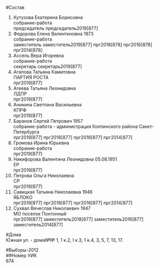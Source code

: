 #Состав  
1. Кутузова Екатерина Борисовна  
    собрание-работа  
    председатель председатель2019[877]  
2. Федорова Елена Валентиновна 1973  
    собрание-работа  
    заместитель заместитель2019[877] прг2018[878] прг2016[878] прг2014[878]  
3. Ассель Вера Игоревна  
    собрание-работа  
    секретарь секретарь2019[877]  
4. Агапова Татьяна Камитовна  
    ПАРТИЯ РОСТА  
    прг2019[877]  
5. Агеева Татьяна Леонидовна  
    ЛДПР  
    прг2019[877]  
6. Аникина Светлана Васильевна  
    КПРФ  
    прг2019[877]  
7. Баранов Сергей Петрович 1957  
    собрание-работа - администрация Колпинского района Санкт-Петербурга  
    прг2019[877] прг2018[877] прг2016[877] прг2014[877]  
8. Громова Ирина Юрьевна  
    собрание-работа  
    прг2019[877]  
9. Никифорова Валентина Леонидовна 05.08.1951  
    ЕР  
    прг2019[877]  
10. Петрова Ольга Николаевна  
    СР  
    прг2019[877]  
11. Савицкая Татьяна Николаевна 1946  
    ЯБЛОКО  
    прг2019[877] прг2018[877] прг2016[877] прг2014[877]  
12. Сухвал Вячеслав Николаевич 1947  
    МО поселок Понтонный  
    прг2019[877] заместитель2018[877] заместитель2016[877] заместитель2014[877]  
  
#Дома  
Южная ул. - дома№№ 1, 1 к.2, I к.З, 1 к.4, 3, 5, 7, 13, 17.  
  
#Выборы-2012  
##Номер УИК  
674  
